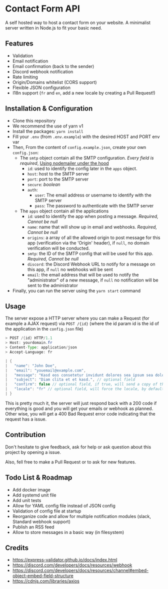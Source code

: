 # Contact Form API

A self hosted way to host a contact form on your website. A minimalist server written in Node.js to fit your basic need.

## Features

- Validation
- Email notification
- Email confirmation (back to the sender)
- Discord webhook notification
- Rate limiting
- Origin/Domains whitelist (CORS support)
- Flexible JSON configuration
- I18n support (`fr` and `en`, add a new locale by creating a Pull Request!)

## Installation & Configuration

- Clone this repository
- We recommend the use of yarn v1
- Install the packages: `yarn install`
- Fill your `.env` (from `.env.example`) with the desired HOST and PORT env var
- Then, From the content of `config.example.json`, create your own `config.json`:
  - The `smtp` object contain all the SMTP configuration. *Every field is required*, [Using nodemailer under the hood](https://nodemailer.com/smtp/#general-options)
    - `id`: used to identify the config later in the `apps` object.
    - `host`: host to the SMTP server
    - `port`: port to the SMTP server
    - `secure`: *boolean*
    - `auth`:
      - `user`: The email address or username to identify with the SMTP server
      - `pass`: The password to authenticate with the SMTP server
  - The `apps` object contain all the applications
    - `id`: used to identify the app when posting a message. *Required, Cannot be null*
    - `name`: name that will show up in email and webhooks. *Required, Cannot be null*
    - `origins`: a array of all the allowed origin to post message for this app (verification via the 'Origin' header), if `null`, no domain verification will be conducted.
    - `smtp`: the ID of the SMTP config that will be used for this app. *Required, Cannot be null*
    - `discord`: the Discord Webhook URL to notify for a message on this app, if `null` no webhooks will be sent
    - `email`: the email address that will be used to notify the "administrator" of a new message, if `null` no notification will be sent to the administrator
- Finally, you can run the server using the `yarn start` command

## Usage

The server expose a HTTP server where you can make a Request (for example a AJAX request) via `POST /{id}` (where the id param id is the id of the application in the `config.json` file)

```java
> POST /{id} HTTP/1.1
> Host: yourdomain.fr
> Content-Type: application/json
> Accept-Language: fr

| {
| 	"name": "John Doe",
| 	"email": "youemail@example.com",
| 	"message": "Kasd eos consetetur invidunt dolores sea ipsum sea dolor kasd. Erat eirmod dolor consetetur voluptua, ipsum et accusam sadipscing sanctus et. Amet aliquyam diam sea eos ea amet nonumy ea lorem. No eos takimata nonumy justo diam tempor dolor rebum.",
| 	"subject": "Diam clita et et kasd.", // optional field
| 	"confirm": false // optional field, if true, will send a copy of this message back to the email given with the 'email' key
| 	"locale": "fr" // optional field, will force the locale, by default the locale is found using the Accept-Language header sent by the client
| }
```

This is pretty much it, the server will just respond back with a 200 code if everything is good and you will get your emails or webhook as planned. Other wise, you will get a 400 Bad Request error code indicating that the request has a issue.

## Contribution

Don't hesitate to give feedback, ask for help or ask question about this project by opening a issue.

Also, fell free to make a Pull Request or to ask for new features.

## Todo List & Roadmap

- Add docker image
- Add systemd unit file
- Add unit tests
- Allow for YAML config file instead of JSON config
- Validation of config file at startup
- Reorganize code and allow for multiple notification modules (slack, Standard webhook support)
- Publish an RSS feed
- Allow to store messages in a basic way (in filesystem)

## Credits

- https://express-validator.github.io/docs/index.html
- https://discord.com/developers/docs/resources/webhook
- https://discord.com/developers/docs/resources/channel#embed-object-embed-field-structure
- https://cdnjs.com/libraries/axios
